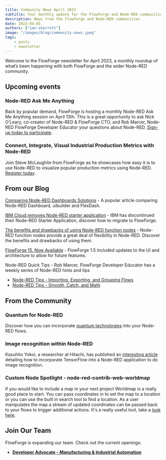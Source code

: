 ```yaml
---
title: Community News April 2023
subtitle: Your monthly update for the FlowForge and Node-RED communities
description: News from the FlowForge and Node-RED communities
date: 2023-04-05
authors: ["ian-skerrett"]
image: "/images/blog/community-news.jpeg"
tags:
    - posts
    - newsletter
---
```


Welcome to the FlowForge newsletter for April 2023, a monthly roundup of what’s been happening with both FlowForge and the wider Node-RED community. 

<!--more-->

## Upcoming events

### Node-RED Ask Me Anything
Back by popular demand, FlowForge is hosting a monthly Node-RED Ask Me Anything session on April 13th. This is a great opportunity to ask Nick O’Leary, co-creator of Node-RED & FlowForge CTO, and Rob Marcer, Node-RED FlowForge Developer Educator your questions about Node-RED. [Sign-up today to participate](https://flowforge.com/ask-me-anything/ama-nodered-april/). 

### Connect, Integrate, Visual Industrial Production Metrics with Node-RED

Join Steve McLaughlin from FlowForge as he showcases how easy it is to use Node-RED to visualize popular production metrics using Node-RED. [Register today](https://flowforge.com/webinars/2023/industrial-data-node-red/).

## From our Blog
[Comparing Node-RED Dashboards Solutions](https://flowforge.com/blog/2023/03/comparing-node-red-dashboards/) - A popular article comparing Node-RED Dashboard, uibuilder and FlexDash.

[IBM Cloud removes Node-RED starter application](https://flowforge.com/blog/2023/03/ibmcloud-starter-removed/) - IBM has discontinued their Node-RED Starter Application, discover how to migrate to FlowForge.

[The benefits and drawbacks of using Node-RED function nodes](https://flowforge.com/blog/2023/03/why-should-you-use-node-red-function-nodes/) - Node-RED function nodes provide a great deal of flexibility in Node-RED. Discover the benefits and drawbacks of using them.

[FlowForge 15. Now Available](https://flowforge.com/blog/2023/03/flowforge-1-5-0-released/) - FlowForge 1.5 included updates to the UI and architecture to allow for future features.

Node-RED Quick Tips - Rob Marcer, FlowForge Developer Educator has a weekly series of Node-RED hints and tips
* [Node-RED Tips - Importing, Exporting, and Grouping Flows](https://flowforge.com/blog/2023/03/3-quick-node-red-tips-5/)
* [Node-RED Tips - Smooth, Catch, and Math](https://flowforge.com/blog/2023/03/3-quick-node-red-tips-4/)

## From the Community

### Quantum for Node-RED
Discover how you can incorporate [quantum technologies](https://theailaboratory.wordpress.com/2023/03/24/quantum-for-everyone/) into your Node-RED flows.  

### Image recognition within Node-RED
Kazuhito Yokoi, a researcher at Hitachi, has published an [interesting article](https://kazuhitoyokoi.medium.com/sharing-node-red-flow-of-image-recognition-application-on-github-4d667cdea9f7) detailing how to incorporate TensorFlow into a Node-RED application to do image recognition.

### Custom Node Spotlight - node-red-contrib-web-worldmap
If you would like to include a map in your next project Worldmap is a really good place to start. You can pass coordinates in to set the map to a location or you can use the built in search tool to find a location. As a user manipulates the map a stream of updated coordinates can be passed back to your flows to trigger additional actions. It's a really useful tool, take a [look here](https://flows.nodered.org/node/node-red-contrib-web-worldmap).

## Join Our Team
FlowForge is expanding our team. Check out the current openings:

* **[Developer Advocate - Manufacturing & Industrial Automation](https://boards.greenhouse.io/flowforge/jobs/4798023004)**



